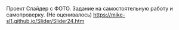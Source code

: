 Проект Слайдер с ФОТО. Задание на самостоятельную работу и самопроверку. (Не оценивалось)
https://mike-sl1.github.io/Slider/Slider24.htm
